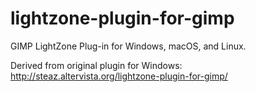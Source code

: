 # lightzone-plugin-for-gimp
GIMP LightZone Plug-in for Windows, macOS, and Linux.

Derived from original plugin for Windows:
http://steaz.altervista.org/lightzone-plugin-for-gimp/
